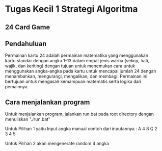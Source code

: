 # Tugas Kecil 1 Strategi Algoritma

## 24 Card Game

## Pendahuluan

Permainan kartu 24 adalah permainan matematika yang menggunakan kartu standar dengan angka 1-13 dalam empat jenis warna (sekop, hati, wajik, dan keriting) dengan tujuan untuk menemukan cara untuk menggunakan angka-angka pada kartu untuk mencapai jumlah 24 dengan menambahkan, mengurangi, mengalikan, dan membagi. Permainan ini bertujuan untuk mengasah kemampuan matematis serta logika dari pemainnya.

## Cara menjalankan program 

Untuk menjalankan program, jalankan run.bat pada root directory dengan menuliskan "./run.bat"

Untuk Pilihan 1 yaitu Input angka manual contoh dari inputannya :
A 4 8 Q
2 3 4 5

Untuk Pilihan 2 akan mengenerate random 4 angka